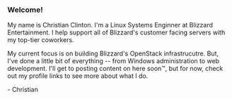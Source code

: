 ### Welcome!

My name is Christian Clinton. I'm a Linux Systems Enginner at Blizzard Entertainment. I help support all of Blizzard's customer facing servers with my top-tier coworkers. 

My current focus is on building Blizzard's OpenStack infrastrucutre. But, I've done a little bit of everything -- from Windows administration to web development. I'll get to posting content on here soon&trade;, but for now, check out my profile links to see more about what I do.

\- Christian